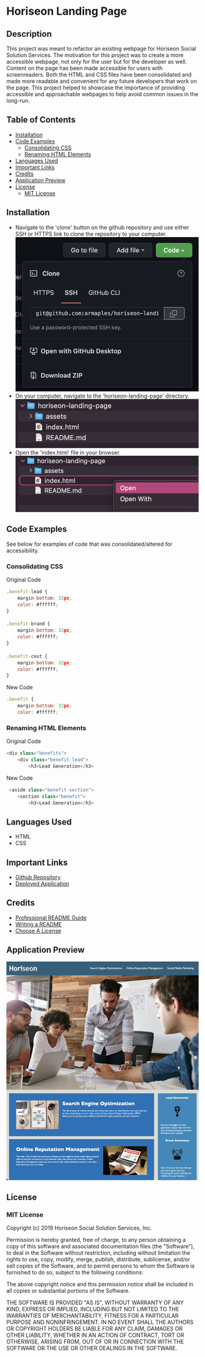 # Horiseon Landing Page

## Description

This project was meant to refactor an existing webpage for Horiseon Social Solution Services. The motivation for this project was to create a more accessible webpage, not only for the user but for the developer as well. Content on the page has been made accessible for users with screenreaders. Both the HTML and CSS files have been consolidated and made more readable and convenient for any future developers that work on the page. This project helped to showcase the importance of providing accessible and approachable webpages to help avoid common issues in the long-run.

## Table of Contents

- [Installation](#installation)
- [Code Examples](#code-examples)
    - [Consolidating CSS](#consolidating-css)
    - [Renaming HTML Elements](#renaming-html-elements)
- [Languages Used](#languages-used)
- [Important Links](#important-links)
- [Credits](#credits)
- [Application Preview](#application-preview)
- [License](#license)
    - [MIT License](#mit-license)

## Installation

- Navigate to the 'clone' button on the github repository and use either SSH or HTTPS link to clone the repository to your computer.
![Screenshot](./assets/images/installation1.png)
- On your computer, navigate to the 'horiseon-landing-page' directory. 
![Screenshot](./assets/images/installation2.png)
- Open the 'index.html' file in your browser.
![Screenshot](./assets/images/installation3.png)

## Code Examples

See below for examples of code that was consolidated/altered for accessibility.

### Consolidating CSS

Original Code
```js
.benefit-lead {
    margin-bottom: 32px;
    color: #ffffff;
}

.benefit-brand {
    margin-bottom: 32px;
    color: #ffffff;
}

.benefit-cost {
    margin-bottom: 32px;
    color: #ffffff;
}
```

New Code
```js
.benefit {
    margin-bottom: 32px;
    color: #ffffff;
```

### Renaming HTML Elements

Original Code
```js
<div class="benefits">
    <div class="benefit-lead">
        <h3>Lead Generation</h3>
```

New Code
```js
 <aside class="benefit-section">
    <section class="benefit">
        <h3>Lead Generation</h3>
```

## Languages Used

- HTML
- CSS

## Important Links

- [Github Repository](https://github.com/armaples/horiseon-landing-page)
- [Deployed Application](https://armaples.github.io/horiseon-landing-page/)

## Credits
- [Professional README Guide](https://coding-boot-camp.github.io/full-stack/github/professional-readme-guide) 
- [Writing a README](https://www.learnhowtoprogram.com/introduction-to-programming/git-html-and-css/writing-a-readme)
- [Choose A License](https://choosealicense.com/licenses/mit/)

## Application Preview

![ApplicationPreview](./assets/images/landingpagepreview.png)

## License

### MIT License

Copyright (c) 2019 Horiseon Social Solution Services, Inc.

Permission is hereby granted, free of charge, to any person obtaining a copy
of this software and associated documentation files (the "Software"), to deal
in the Software without restriction, including without limitation the rights
to use, copy, modify, merge, publish, distribute, sublicense, and/or sell
copies of the Software, and to permit persons to whom the Software is
furnished to do so, subject to the following conditions:

The above copyright notice and this permission notice shall be included in all
copies or substantial portions of the Software.

THE SOFTWARE IS PROVIDED "AS IS", WITHOUT WARRANTY OF ANY KIND, EXPRESS OR
IMPLIED, INCLUDING BUT NOT LIMITED TO THE WARRANTIES OF MERCHANTABILITY,
FITNESS FOR A PARTICULAR PURPOSE AND NONINFRINGEMENT. IN NO EVENT SHALL THE
AUTHORS OR COPYRIGHT HOLDERS BE LIABLE FOR ANY CLAIM, DAMAGES OR OTHER
LIABILITY, WHETHER IN AN ACTION OF CONTRACT, TORT OR OTHERWISE, ARISING FROM,
OUT OF OR IN CONNECTION WITH THE SOFTWARE OR THE USE OR OTHER DEALINGS IN THE
SOFTWARE.